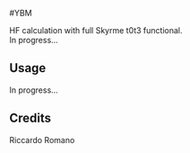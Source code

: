 
#YBM

HF calculation with full Skyrme t0t3 functional. <br />
In progress...

## Usage

In progress...
	

## Credits

Riccardo Romano
